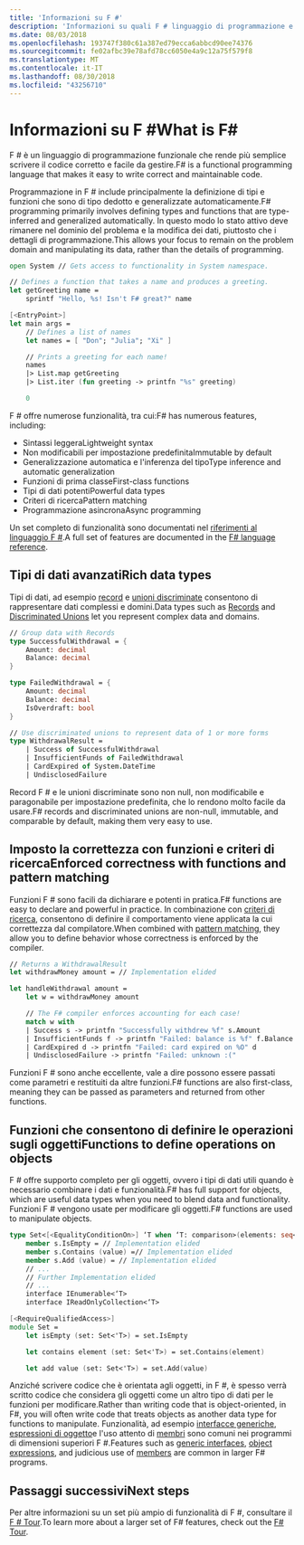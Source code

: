 ```yaml
---
title: 'Informazioni su F #'
description: 'Informazioni su quali F # linguaggio di programmazione e novità di programmazione F #. Informazioni sui tipi di dati avanzato, funzioni e come interagiscono.'
ms.date: 08/03/2018
ms.openlocfilehash: 193747f380c61a387ed79ecca6abbcd90ee74376
ms.sourcegitcommit: fe02afbc39e78afd78cc6050e4a9c12a75f579f8
ms.translationtype: MT
ms.contentlocale: it-IT
ms.lasthandoff: 08/30/2018
ms.locfileid: "43256710"
---
```

# <a name="what-is-f"></a><span data-ttu-id="fd376-104">Informazioni su F #</span><span class="sxs-lookup"><span data-stu-id="fd376-104">What is F#</span></span> #

<span data-ttu-id="fd376-105">F # è un linguaggio di programmazione funzionale che rende più semplice scrivere il codice corretto e facile da gestire.</span><span class="sxs-lookup"><span data-stu-id="fd376-105">F# is a functional programming language that makes it easy to write correct and maintainable code.</span></span>

<span data-ttu-id="fd376-106">Programmazione in F # include principalmente la definizione di tipi e funzioni che sono di tipo dedotto e generalizzate automaticamente.</span><span class="sxs-lookup"><span data-stu-id="fd376-106">F# programming primarily involves defining types and functions that are type-inferred and generalized automatically.</span></span> <span data-ttu-id="fd376-107">In questo modo lo stato attivo deve rimanere nel dominio del problema e la modifica dei dati, piuttosto che i dettagli di programmazione.</span><span class="sxs-lookup"><span data-stu-id="fd376-107">This allows your focus to remain on the problem domain and manipulating its data, rather than the details of programming.</span></span>

```fsharp
open System // Gets access to functionality in System namespace.

// Defines a function that takes a name and produces a greeting.
let getGreeting name =
    sprintf "Hello, %s! Isn't F# great?" name

[<EntryPoint>]
let main args =
    // Defines a list of names
    let names = [ "Don"; "Julia"; "Xi" ]

    // Prints a greeting for each name!
    names
    |> List.map getGreeting
    |> List.iter (fun greeting -> printfn "%s" greeting)

    0
```

<span data-ttu-id="fd376-108">F # offre numerose funzionalità, tra cui:</span><span class="sxs-lookup"><span data-stu-id="fd376-108">F# has numerous features, including:</span></span>

* <span data-ttu-id="fd376-109">Sintassi leggera</span><span class="sxs-lookup"><span data-stu-id="fd376-109">Lightweight syntax</span></span>
* <span data-ttu-id="fd376-110">Non modificabili per impostazione predefinita</span><span class="sxs-lookup"><span data-stu-id="fd376-110">Immutable by default</span></span>
* <span data-ttu-id="fd376-111">Generalizzazione automatica e l'inferenza del tipo</span><span class="sxs-lookup"><span data-stu-id="fd376-111">Type inference and automatic generalization</span></span>
* <span data-ttu-id="fd376-112">Funzioni di prima classe</span><span class="sxs-lookup"><span data-stu-id="fd376-112">First-class functions</span></span>
* <span data-ttu-id="fd376-113">Tipi di dati potenti</span><span class="sxs-lookup"><span data-stu-id="fd376-113">Powerful data types</span></span>
* <span data-ttu-id="fd376-114">Criteri di ricerca</span><span class="sxs-lookup"><span data-stu-id="fd376-114">Pattern matching</span></span>
* <span data-ttu-id="fd376-115">Programmazione asincrona</span><span class="sxs-lookup"><span data-stu-id="fd376-115">Async programming</span></span>

<span data-ttu-id="fd376-116">Un set completo di funzionalità sono documentati nel [riferimenti al linguaggio F #](language-reference/index.md).</span><span class="sxs-lookup"><span data-stu-id="fd376-116">A full set of features are documented in the [F# language reference](language-reference/index.md).</span></span>

## <a name="rich-data-types"></a><span data-ttu-id="fd376-117">Tipi di dati avanzati</span><span class="sxs-lookup"><span data-stu-id="fd376-117">Rich data types</span></span>

<span data-ttu-id="fd376-118">Tipi di dati, ad esempio [record](language-reference/records.md) e [unioni discriminate](language-reference/discriminated-unions.md) consentono di rappresentare dati complessi e domini.</span><span class="sxs-lookup"><span data-stu-id="fd376-118">Data types such as [Records](language-reference/records.md) and [Discriminated Unions](language-reference/discriminated-unions.md) let you represent complex data and domains.</span></span>

```fsharp
// Group data with Records
type SuccessfulWithdrawal = {
    Amount: decimal
    Balance: decimal
}

type FailedWithdrawal = {
    Amount: decimal
    Balance: decimal
    IsOverdraft: bool
}

// Use discriminated unions to represent data of 1 or more forms
type WithdrawalResult =
    | Success of SuccessfulWithdrawal
    | InsufficientFunds of FailedWithdrawal
    | CardExpired of System.DateTime
    | UndisclosedFailure
```

<span data-ttu-id="fd376-119">Record F # e le unioni discriminate sono non null, non modificabile e paragonabile per impostazione predefinita, che lo rendono molto facile da usare.</span><span class="sxs-lookup"><span data-stu-id="fd376-119">F# records and discriminated unions are non-null, immutable, and comparable by default, making them very easy to use.</span></span>

## <a name="enforced-correctness-with-functions-and-pattern-matching"></a><span data-ttu-id="fd376-120">Imposto la correttezza con funzioni e criteri di ricerca</span><span class="sxs-lookup"><span data-stu-id="fd376-120">Enforced correctness with functions and pattern matching</span></span>

<span data-ttu-id="fd376-121">Funzioni F # sono facili da dichiarare e potenti in pratica.</span><span class="sxs-lookup"><span data-stu-id="fd376-121">F# functions are easy to declare and powerful in practice.</span></span> <span data-ttu-id="fd376-122">In combinazione con [criteri di ricerca](language-reference/pattern-matching.md), consentono di definire il comportamento viene applicata la cui correttezza dal compilatore.</span><span class="sxs-lookup"><span data-stu-id="fd376-122">When combined with [pattern matching](language-reference/pattern-matching.md), they allow you to define behavior whose correctness is enforced by the compiler.</span></span>

```fsharp
// Returns a WithdrawalResult
let withdrawMoney amount = // Implementation elided

let handleWithdrawal amount =
    let w = withdrawMoney amount

    // The F# compiler enforces accounting for each case!
    match w with
    | Success s -> printfn "Successfully withdrew %f" s.Amount
    | InsufficientFunds f -> printfn "Failed: balance is %f" f.Balance
    | CardExpired d -> printfn "Failed: card expired on %O" d
    | UndisclosedFailure -> printfn "Failed: unknown :("
```

<span data-ttu-id="fd376-123">Funzioni F # sono anche eccellente, vale a dire possono essere passati come parametri e restituiti da altre funzioni.</span><span class="sxs-lookup"><span data-stu-id="fd376-123">F# functions are also first-class, meaning they can be passed as parameters and returned from other functions.</span></span>

## <a name="functions-to-define-operations-on-objects"></a><span data-ttu-id="fd376-124">Funzioni che consentono di definire le operazioni sugli oggetti</span><span class="sxs-lookup"><span data-stu-id="fd376-124">Functions to define operations on objects</span></span>

<span data-ttu-id="fd376-125">F # offre supporto completo per gli oggetti, ovvero i tipi di dati utili quando è necessario combinare i dati e funzionalità.</span><span class="sxs-lookup"><span data-stu-id="fd376-125">F# has full support for objects, which are useful data types when you need to blend data and functionality.</span></span> <span data-ttu-id="fd376-126">Funzioni F # vengono usate per modificare gli oggetti.</span><span class="sxs-lookup"><span data-stu-id="fd376-126">F# functions are used to manipulate objects.</span></span>

```fsharp
type Set<[<EqualityConditionOn>] ‘T when ‘T: comparison>(elements: seq<'T>) =
    member s.IsEmpty = // Implementation elided
    member s.Contains (value) =// Implementation elided
    member s.Add (value) = // Implementation elided
    // ...
    // Further Implementation elided
    // ...
    interface IEnumerable<‘T>
    interface IReadOnlyCollection<‘T>

[<RequireQualifiedAccess>]
module Set =
    let isEmpty (set: Set<'T>) = set.IsEmpty

    let contains element (set: Set<'T>) = set.Contains(element)

    let add value (set: Set<'T>) = set.Add(value)
```

<span data-ttu-id="fd376-127">Anziché scrivere codice che è orientata agli oggetti, in F #, è spesso verrà scritto codice che considera gli oggetti come un altro tipo di dati per le funzioni per modificare.</span><span class="sxs-lookup"><span data-stu-id="fd376-127">Rather than writing code that is object-oriented, in F#, you will often write code that treats objects as another data type for functions to manipulate.</span></span> <span data-ttu-id="fd376-128">Funzionalità, ad esempio [interfacce generiche](language-reference/interfaces.md), [espressioni di oggetto](language-reference/object-expressions.md)e l'uso attento di [membri](language-reference/members/index.md) sono comuni nei programmi di dimensioni superiori F #.</span><span class="sxs-lookup"><span data-stu-id="fd376-128">Features such as [generic interfaces](language-reference/interfaces.md), [object expressions](language-reference/object-expressions.md), and judicious use of [members](language-reference/members/index.md) are common in larger F# programs.</span></span>

## <a name="next-steps"></a><span data-ttu-id="fd376-129">Passaggi successivi</span><span class="sxs-lookup"><span data-stu-id="fd376-129">Next steps</span></span>

<span data-ttu-id="fd376-130">Per altre informazioni su un set più ampio di funzionalità di F #, consultare il [F # Tour](tour.md).</span><span class="sxs-lookup"><span data-stu-id="fd376-130">To learn more about a larger set of F# features, check out the [F# Tour](tour.md).</span></span>